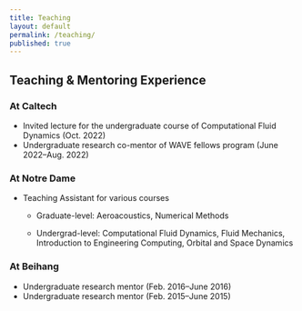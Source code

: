 ```yaml
---
title: Teaching
layout: default
permalink: /teaching/
published: true
---
```


## Teaching & Mentoring Experience
### At Caltech
* Invited lecture for the undergraduate course of Computational Fluid Dynamics (Oct. 2022)
* Undergraduate research co-mentor of WAVE fellows program (June 2022–Aug. 2022)

### At Notre Dame
* Teaching Assistant for various courses

	* Graduate-level: Aeroacoustics, Numerical Methods

	* Undergrad-level: Computational Fluid Dynamics, Fluid Mechanics, Introduction to Engineering Computing, Orbital and Space Dynamics

### At Beihang
* Undergraduate research mentor (Feb. 2016–June 2016)
* Undergraduate research mentor (Feb. 2015–June 2015)
